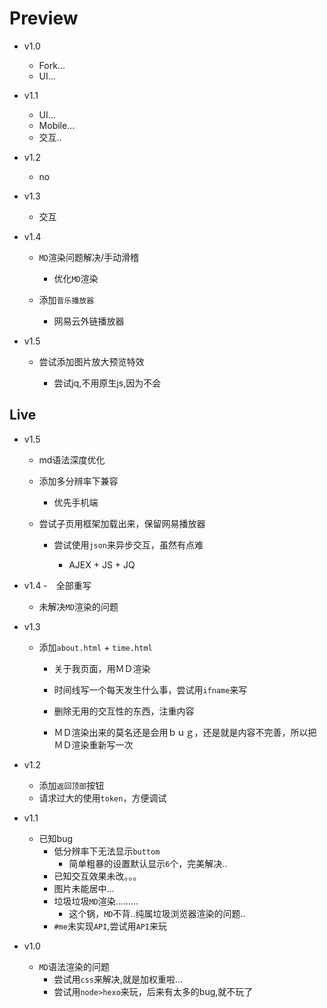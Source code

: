 # Preview
- v1.0
  - Fork...
  - UI...
- v1.1
  - UI...
  - Mobile...
  - 交互..
- v1.2
   - no

- v1.3
  - 交互

- v1.4
  - `MD`渲染问题解决/手动滑稽

    - 优化`MD`渲染

  - 添加`音乐播放器`

    - 网易云外链播放器

- v1.5
  - 尝试添加图片放大预览特效

    - 尝试jq,不用原生js,因为不会


## Live
- v1.5
    - md语法深度优化

    - 添加多分辨率下兼容
        - 优先手机端

    - 尝试子页用框架加载出来，保留网易播放器

        - 尝试使用`json`来异步交互，虽然有点难
    
            - AJEX + JS + JQ
            

- v1.4
  -　全部重写
  - 未解决`MD`渲染的问题
- v1.3
    - 添加`about.html` + `time.html`
      - 关于我页面，用ＭＤ渲染

      - 时间线写一个每天发生什么事，尝试用`ifname`来写

      - 删除无用的交互性的东西，注重内容

      - ＭＤ渲染出来的莫名还是会用ｂｕｇ，还是就是内容不完善，所以把ＭＤ渲染重新写一次  

- v1.2
    - 添加`返回顶部`按钮
    - 请求过大的使用`token`，方便调试

- v1.1
  - 已知bug
    - 低分辨率下无法显示`buttom`
        - 简单粗暴的设置默认显示`6`个，完美解决..    
    - 已知交互效果未改。。。
    - 图片未能居中...
    - 垃圾垃圾`MD`渲染.........
        - 这个锅，`MD`不背..纯属垃圾浏览器渲染的问题..
    - `#me`未实现`API`,尝试用`API`来玩
- v1.0
  - `MD`语法渲染的问题
    - 尝试用`css`来解决,就是加权重啦...
    - 尝试用`node>hexo`来玩，后来有太多的bug,就不玩了
